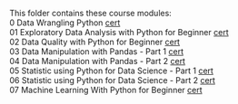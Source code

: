 This folder contains these course modules:<br>
0 Data Wrangling Python 
<a href="https://academy.dqlab.id/certificate/pdf/DQLABDTWP1OJQCKT">cert</a> <br>
01 Exploratory Data Analysis with Python for Beginner 
<a href="https://academy.dqlab.id/certificate/pdf/DQLABINTP1IDWDVG">cert</a> <br>
02 Data Quality with Python for Beginner <a href="https://academy.dqlab.id/certificate/pdf/DQLABDVIZ2SQIRUN">cert</a> <br>
03 Data Manipulation with Pandas - Part 1 <a href="https://academy.dqlab.id/certificate/pdf/DQLABDTWP1OJQCKT">cert</a> <br>
04 Data Manipulation with Pandas - Part 2 <a href="https://academy.dqlab.id/certificate/pdf/DQLABDTWP1OJQCKT">cert</a> <br>
05 Statistic using Python for Data Science - Part 1 <a href="https://academy.dqlab.id/certificate/pdf/DQLABDTWP1OJQCKT">cert</a> <br>
06 Statistic using Python for Data Science - Part 2 <a href="https://academy.dqlab.id/certificate/pdf/DQLABDTWP1OJQCKT">cert</a> <br>
07 Machine Learning With Python for Beginner <a href="https://academy.dqlab.id/certificate/pdf/DQLABDTWP1OJQCKT">cert</a> <br>